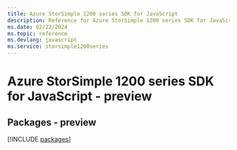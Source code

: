 ```yaml
---
title: Azure StorSimple 1200 series SDK for JavaScript
description: Reference for Azure StorSimple 1200 series SDK for JavaScript
ms.date: 02/22/2024
ms.topic: reference
ms.devlang: javascript
ms.service: storsimple1200series
---
```

# Azure StorSimple 1200 series SDK for JavaScript - preview
## Packages - preview
[!INCLUDE [packages](storsimple-1200-series-index.md)]